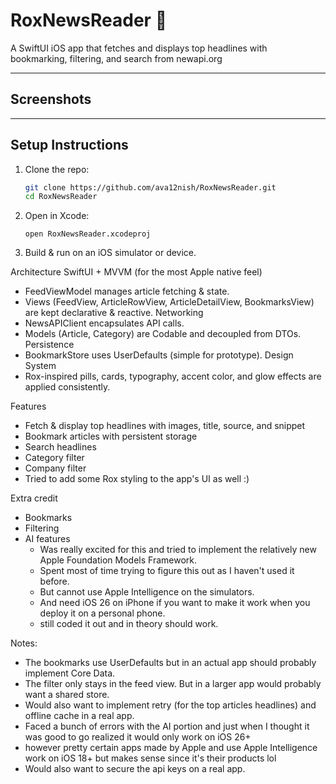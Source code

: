# RoxNewsReader 📰

A SwiftUI iOS app that fetches and displays top headlines with bookmarking, filtering, and search from newapi.org

---

## Screenshots


---

## Setup Instructions

1. Clone the repo:
   ```bash
   git clone https://github.com/ava12nish/RoxNewsReader.git
   cd RoxNewsReader
   ```
2. Open in Xcode:
   ```
   open RoxNewsReader.xcodeproj
   ```
3. Build & run on an iOS simulator or device.

Architecture
   SwiftUI + MVVM (for the most Apple native feel)
   - FeedViewModel manages article fetching & state.
   - Views (FeedView, ArticleRowView, ArticleDetailView, BookmarksView) are kept declarative & reactive.
   Networking
   - NewsAPIClient encapsulates API calls.
   - Models (Article, Category) are Codable and decoupled from DTOs.
   Persistence
   - BookmarkStore uses UserDefaults (simple for prototype).
   Design System
   - Rox-inspired pills, cards, typography, accent color, and glow effects are applied consistently.

Features
- Fetch & display top headlines with images, title, source, and snippet
- Bookmark articles with persistent storage
- Search headlines
- Category filter
- Company filter
- Tried to add some Rox styling to the app's UI as well :)

Extra credit
- Bookmarks
- Filtering
- AI features
  - Was really excited for this and tried to implement the relatively new Apple Foundation Models Framework.
  - Spent most of time trying to figure this out as I haven't used it before.
  - But cannot use Apple Intelligence on the simulators.
  - And need iOS 26 on iPhone if you want to make it work when you deploy it on a personal phone.
  - still coded it out and in theory should work.

Notes:
- The bookmarks use UserDefaults but in an actual app should probably implement Core Data.
- The filter only stays in the feed view. But in a larger app would probably want a shared store.
- Would also want to implement retry (for the top articles headlines) and offline cache in a real app.
- Faced a bunch of errors with the AI portion and just when I thought it was good to go realized it would only work on iOS 26+
- however pretty certain apps made by Apple and use Apple Intelligence work on iOS 18+ but makes sense since it's their products lol
- Would also want to secure the api keys on a real app.
